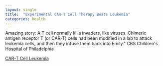 ```yaml
---
layout: single
title:  "Experimental CAR-T Cell Therapy Beats Leukemia"
categories: health
---
```


Amazing story:
A T cell normally kills invaders, like viruses. Chimeric antigen receptor T (or CAR-T) cells had been modified in a lab to attack leukemia cells, and then they infuse them back into Emily."
CBS Children's Hospital of Philadelphia



[CAR-T Cell Leukemia](https://www.cbsnews.com/news/how-an-experimental-treatment-beat-cancer-genetically-modified-car-t-cells/?ftag=CNM-00-10aac3a)